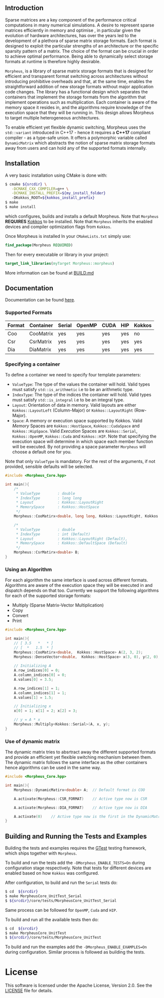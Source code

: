 ## Introduction

Sparse matrices are a key component of the performance critical computations in many numerical simulations. A desire to represent sparse matrices efficiently in memory and optimise , in particular given the evolution of hardware architectures, has over the years led to the development of a plethora of sparse matrix storage formats. Each format is designed to exploit the particular strengths of an architecture or the specific sparsity pattern of a matrix. The choice of the format can be crucial in order to achieve optimal performance. Being able to dynamically select storage formats at runtime is therefore highly desirable.

`Morpheus`, is a library of sparse matrix storage formats that is designed for efficient and transparent format switching across architectures without introducing prohibitive overheads and that, at the same time, enables the straightforward addition of new storage formats without major application code changes. The library has a functional design which separates the containers that implement the storage formats from the algorithm that implement operations such as multiplication. Each container is aware of the memory space it resides in, and the algorithms require knowledge of the execution space that they will be running in. This design allows Morpheus to target multiple heterogeneous architectures. 

To enable efficient yet flexible dynamic switching, Morpheus uses the `std::variant` introduced in C++17 - hence it requires a **C++17** compliant compiler - as a type-safe union. It offers a polymorphic variable called `DynamicMatrix` which abstracts the notion of sparse matrix storage formats away from users and can hold any of the supported formats internally.

## Installation

A very basic installation using CMake is done with:

```sh
$ cmake ${srcdir} \
   -DCMAKE_CXX_COMPILER=g++ \
   -DCMAKE_INSTALL_PREFIX=${my_install_folder}
   -DKokkos_ROOT=${kokkos_install_prefix}
$ make
$ make install
```

which configures, builds and installs a default Morpheus. Note that `Morpheus` **REQUIRES** [Kokkos](https://github.com/kokkos/kokkos) to be installed. Note that `Morpheus` inherits the enabled devices and compiler optimization flags from `Kokkos`.

Once Morpheus is installed In your `CMakeLists.txt` simply use:

```cmake
find_package(Morpheus REQUIRED)
```

Then for every executable or library in your project:
```cmake
target_link_libraries(myTarget Morpheus::morpheus)
```

More information can be found at [BUILD.md](BUILD.md)

## Documentation

Documentation can be found [here](morpheus-org.github.io/morpheus).

### Supported Formats

| Format | Container | Serial | OpenMP | CUDA | HIP | Kokkos |
| ------ | --------- | ------ | ------ | ---- | --- | ------ |
| Coo    | CooMatrix | yes    | yes    | yes  | yes | no     |
| Csr    | CsrMatrix | yes    | yes    | yes  | yes | yes    |
| Dia    | DiaMatrix | yes    | yes    | yes  | yes | yes    |

### Specifying a container

To define a container we need to specify four template parameters:
- `ValueType`: The type of the values the container will hold. Valid types must satisfy `std::is_arithmetic` i.e to be an arithmetic type.
- `IndexType`: The type of the indices the container will hold. Valid types must satisfy `std::is_integral` i.e to be an integral type.
- `Layout`: Orientation of data in memory. Valid layouts are either  `Kokkos::LayoutLeft` (Column-Major) or `Kokkos::LayoutRight` (Row-Major).
- `Space`: A memory or execution space supported by Kokkos. Valid *Memory* Spaces are `Kokkos::HostSpace`, `Kokkos::CudaSpace` and `Kokkos::HipSpace`. Valid *Execution* Spaces are `Kokkos::Serial`, `Kokkos::OpenMP`, `Kokkos::Cuda` and `Kokkos::HIP`. Note that specifying the execution space will determine in which space each member function will be executed. By not providing a space parameter `Morpheus` will choose a default one for you.

Note that only `ValueType` is mandatory. For the rest of the arguments, if not provided, sensible defaults will be selected.

```cpp
#include <Morpheus_Core.hpp>

int main(){
    /* 
     * ValueType        : double
     * IndexType        : long long
     * Layout           : Kokkos::LayoutRight
     * MemorySpace      : Kokkos::HostSpace 
     */
    Morpheus::CooMatirx<double, long long, Kokkos::LayoutRight, Kokkos::HostSpace> A;  

    /* 
     * ValueType        : double
     * IndexType        : int (Default)
     * Layout           : Kokkos::LayoutRight (Default), 
     * MemorySpace      : Kokkos::DefaultSpace (Default) 
     */
    Morpheus::CsrMatirx<double> B; 
}
```

### Using an Algorithm

For each algorithm the same interface is used across different formats. Algorithms are aware of the execution space they will be executed in and dispatch depends on that too. Currently we support the following algorithms for each of the supported storage formats:
- Multiply (Sparse Matrix-Vector Multiplication)
- Copy
- Convert
- Print

```cpp
#include <Morpheus_Core.hpp>

int main(){
    // [ 3.5   *   * ]
    // [  *   1.5  * ]
    Morpheus::CooMatirx<double,  Kokkos::HostSpace> A(2, 3, 2);  
    Morpheus::DenseVector<double,  Kokkos::HostSpace> x(3, 0), y(2, 0); 
    
    // Initializing A
    A.row_indices[0] = 0;
    A.column_indices[0] = 0;
    A.values[0] = 3.5;

    A.row_indices[1] = 1;
    A.column_indices[1] = 1;
    A.values[1] = 1.5;

    // Initializing x
    x[0] = 1; x[1] = 2; x[2] = 3;

    // y = A * x
    Morpheus::Multiply<Kokkos::Serial>(A, x, y);
}
```

### Use of dynamic matrix

The dynamic matrix tries to absrtract away the different supported formats and provide an efficient yet flexible switching mechanism between them. The dynamic matrix follows the same interface as the other containers hence algorithms can be used in the same way.

```cpp
#include <Morpheus_Core.hpp>

int main(){
    Morpheus::DynamicMatirx<double> A;  // Default format is COO

    A.activate(Morpheus::CSR_FORMAT)    // Active type now is CSR

    A.activate(Morpheus::DIA_FORMAT)    // Active type now is DIA

    A.activate(0)    // Active type now is the first in the DynamicMatrix
}
```

## Building and Running the Tests and Examples

Building the tests and examples requires the [GTest](https://github.com/google/googletest) testing framework, which ships together with `Morpheus`.

To build and run the tests add the `-DMorpheus_ENABLE_TESTS=On` during configuration stage respectively. Note that tests for different devices are enabled based on how `Kokkos` was configured.

After configuration, to build and run the `Serial` tests do:
```sh
$ cd  ${srcdir}
$ make MorpheusCore_UnitTest_Serial
$ ${srcdir}/core/tests/MorpheusCore_UnitTest_Serial
```
Same process can be followed for `OpenMP`, `Cuda` and `HIP`.

To build and run all the available tests then do:
```sh
$ cd  ${srcdir}
$ make MorpheusCore_UnitTest
$ ${srcdir}/core/tests/MorpheusCore_UnitTest
```
To build and run the examples add the `-DMorpheus_ENABLE_EXAMPLES=On` during configuration. Similar process is followed as building the tests.

# License

This software is licensed under the Apache License, Version 2.0. See the [LICENSE](LICENSE) file for details.